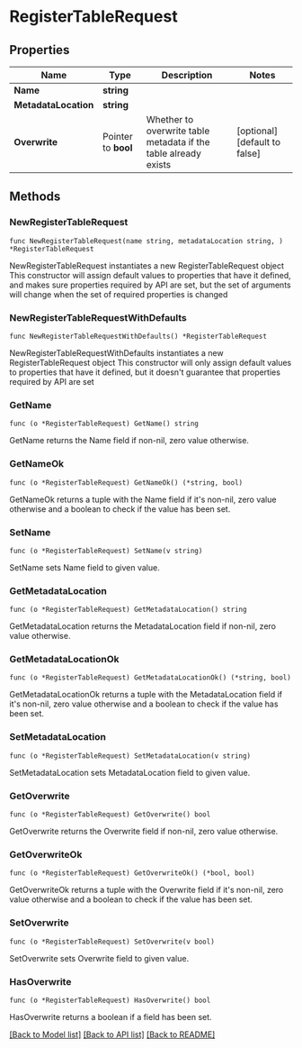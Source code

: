 # RegisterTableRequest

## Properties

Name | Type | Description | Notes
------------ | ------------- | ------------- | -------------
**Name** | **string** |  | 
**MetadataLocation** | **string** |  | 
**Overwrite** | Pointer to **bool** | Whether to overwrite table metadata if the table already exists | [optional] [default to false]

## Methods

### NewRegisterTableRequest

`func NewRegisterTableRequest(name string, metadataLocation string, ) *RegisterTableRequest`

NewRegisterTableRequest instantiates a new RegisterTableRequest object
This constructor will assign default values to properties that have it defined,
and makes sure properties required by API are set, but the set of arguments
will change when the set of required properties is changed

### NewRegisterTableRequestWithDefaults

`func NewRegisterTableRequestWithDefaults() *RegisterTableRequest`

NewRegisterTableRequestWithDefaults instantiates a new RegisterTableRequest object
This constructor will only assign default values to properties that have it defined,
but it doesn't guarantee that properties required by API are set

### GetName

`func (o *RegisterTableRequest) GetName() string`

GetName returns the Name field if non-nil, zero value otherwise.

### GetNameOk

`func (o *RegisterTableRequest) GetNameOk() (*string, bool)`

GetNameOk returns a tuple with the Name field if it's non-nil, zero value otherwise
and a boolean to check if the value has been set.

### SetName

`func (o *RegisterTableRequest) SetName(v string)`

SetName sets Name field to given value.


### GetMetadataLocation

`func (o *RegisterTableRequest) GetMetadataLocation() string`

GetMetadataLocation returns the MetadataLocation field if non-nil, zero value otherwise.

### GetMetadataLocationOk

`func (o *RegisterTableRequest) GetMetadataLocationOk() (*string, bool)`

GetMetadataLocationOk returns a tuple with the MetadataLocation field if it's non-nil, zero value otherwise
and a boolean to check if the value has been set.

### SetMetadataLocation

`func (o *RegisterTableRequest) SetMetadataLocation(v string)`

SetMetadataLocation sets MetadataLocation field to given value.


### GetOverwrite

`func (o *RegisterTableRequest) GetOverwrite() bool`

GetOverwrite returns the Overwrite field if non-nil, zero value otherwise.

### GetOverwriteOk

`func (o *RegisterTableRequest) GetOverwriteOk() (*bool, bool)`

GetOverwriteOk returns a tuple with the Overwrite field if it's non-nil, zero value otherwise
and a boolean to check if the value has been set.

### SetOverwrite

`func (o *RegisterTableRequest) SetOverwrite(v bool)`

SetOverwrite sets Overwrite field to given value.

### HasOverwrite

`func (o *RegisterTableRequest) HasOverwrite() bool`

HasOverwrite returns a boolean if a field has been set.


[[Back to Model list]](../README.md#documentation-for-models) [[Back to API list]](../README.md#documentation-for-api-endpoints) [[Back to README]](../README.md)


